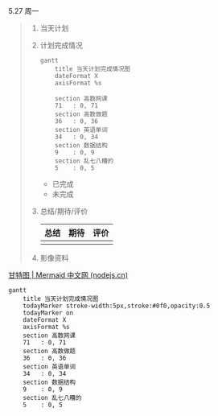 <span id="5.27">5.27 周一</span>

> 1. 当天计划
>
> 2. 计划完成情况
>
>    ```mermaid
>    gantt
>        title 当天计划完成情况图
>        dateFormat X
>        axisFormat %s
>        
>        section 高数网课
>        71   : 0, 71
>        section 高数做题
>        36   : 0, 36
>        section 英语单词
>        34   : 0, 34
>        section 数据结构
>        9    : 0, 9
>        section 乱七八糟的
>        5    : 0, 5
>    
>    ```
>
>    + 已完成
>    + 未完成
>
> 3. 总结/期待/评价
>
>    | 总结 | 期待 | 评价 |
>    | ---- | ---- | ---- |
>    |      |      |      |
>
> 
>
> 4. 影像资料



[甘特图 | Mermaid 中文网 (nodejs.cn)](https://mermaid.nodejs.cn/syntax/gantt.html#milestones)

```mermaid
gantt
    title 当天计划完成情况图
    todayMarker stroke-width:5px,stroke:#0f0,opacity:0.5
    todayMarker on
    dateFormat X
    axisFormat %s
    section 高数网课
    71   : 0, 71
    section 高数做题
    36   : 0, 36
    section 英语单词
    34   : 0, 34
    section 数据结构
    9    : 0, 9
    section 乱七八糟的
    5    : 0, 5
```

